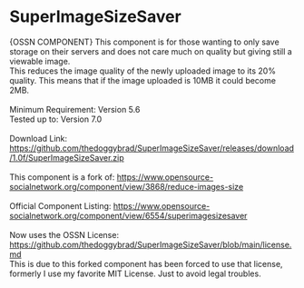 # SuperImageSizeSaver
{OSSN COMPONENT} This component is for those wanting to only save storage on their servers and does not care much on quality but giving still a viewable image.
<br>
This reduces the image quality of the newly uploaded image to its 20% quality. This means that if the image uploaded is 10MB it could become 2MB.
<br>
<br>
Minimum Requirement: Version 5.6
<br>
Tested up to: Version 7.0
<br>
<br>
Download Link: https://github.com/thedoggybrad/SuperImageSizeSaver/releases/download/1.0f/SuperImageSizeSaver.zip
<br>
<br>
This component is a fork of: https://www.opensource-socialnetwork.org/component/view/3868/reduce-images-size
<br>
<br>
Official Component Listing: https://www.opensource-socialnetwork.org/component/view/6554/superimagesizesaver
<br>
<br>
Now uses the OSSN License: https://github.com/thedoggybrad/SuperImageSizeSaver/blob/main/license.md
<br>
This is due to this forked component has been forced to use that license, formerly I use my favorite MIT License. Just to avoid legal troubles.
